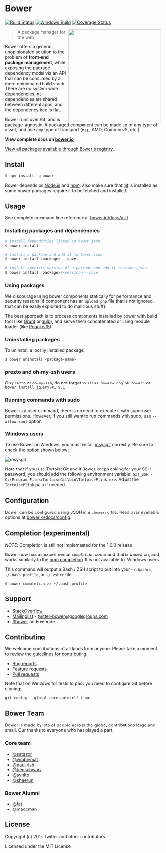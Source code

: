 # Bower

[![Build Status](https://travis-ci.org/bower/bower.svg?branch=master)](https://travis-ci.org/bower/bower) [![Windows Build](https://ci.appveyor.com/api/projects/status/jr6vfra8w84plh2g/branch/master?svg=true)](https://ci.appveyor.com/project/sheerun/bower/history) [![Coverage Status](https://img.shields.io/coveralls/bower/bower.svg)](https://coveralls.io/r/bower/bower?branch=master) 

<img align="right" height="300" src="http://bower.io/img/bower-logo.png">

> A package manager for the web

Bower offers a generic, unopinionated solution to the problem of **front-end package management**, while exposing the package dependency model via an API that can be consumed by a more opinionated build stack. There are no system wide dependencies, no dependencies are shared between different apps, and the dependency tree is flat.

Bower runs over Git, and is package-agnostic. A packaged component can be made up of any type of asset, and use any type of transport (e.g., AMD, CommonJS, etc.).

**View complete docs on [bower.io](http://bower.io)**

[View all packages available through Bower's registry](http://bower.io/search/).

## Install

```sh
$ npm install -g bower
```

Bower depends on [Node.js](http://nodejs.org/) and [npm](http://npmjs.org/). Also make sure that [git](http://git-scm.com/) is installed as some bower
packages require it to be fetched and installed.


## Usage

See complete command line reference at [bower.io/docs/api/](http://bower.io/docs/api/)

### Installing packages and dependencies

```sh
# install dependencies listed in bower.json
$ bower install

# install a package and add it to bower.json
$ bower install <package> --save

# install specific version of a package and add it to bower.json
$ bower install <package>#<version> --save
```

### Using packages

We discourage using bower components statically for performance and security reasons (if component has an `upload.php` file that is not ignored, that can be easily exploited to do malicious stuff).

The best approach is to process components installed by bower with build tool (like [Grunt](http://gruntjs.com/) or [gulp](http://gulpjs.com/)), and serve them concatenated or using module loader (like [RequireJS](http://requirejs.org/)).

### Uninstalling packages

To uninstall a locally installed package:

```sh
$ bower uninstall <package-name>
```

### prezto and oh-my-zsh users

On `prezto` or `oh-my-zsh`, do not forget to `alias bower='noglob bower'` or `bower install jquery\#1.9.1`

### Running commands with sudo

Bower is a user command, there is no need to execute it with superuser permissions.
However, if you still want to run commands with sudo, use `--allow-root` option.

### Windows users

To use Bower on Windows, you must install
[msysgit](http://msysgit.github.io/) correctly. Be sure to check the
option shown below:

![msysgit](http://f.cl.ly/items/2V2O3i1p3R2F1r2v0a12/mysgit.png)

Note that if you use TortoiseGit and if Bower keeps asking for your SSH
password, you should add the following environment variable: `GIT_SSH -
C:\Program Files\TortoiseGit\bin\TortoisePlink.exe`. Adjust the `TortoisePlink`
path if needed.

## Configuration

Bower can be configured using JSON in a `.bowerrc` file. Read over available options at [bower.io/docs/config](http://bower.io/docs/config).

## Completion (experimental)

_NOTE_: Completion is still not implemented for the 1.0.0 release

Bower now has an experimental `completion` command that is based on, and works
similarly to the [npm completion](https://npmjs.org/doc/completion.html). It is
not available for Windows users.

This command will output a Bash / ZSH script to put into your `~/.bashrc`,
`~/.bash_profile`, or `~/.zshrc` file.

```sh
$ bower completion >> ~/.bash_profile
```


## Support

* [StackOverflow](http://stackoverflow.com/questions/tagged/bower)
* [Mailinglist](http://groups.google.com/group/twitter-bower) - twitter-bower@googlegroups.com
* [\#bower](http://webchat.freenode.net/?channels=bower) on Freenode


## Contributing

We welcome contributions of all kinds from anyone. Please take a moment to
review the [guidelines for contributing](CONTRIBUTING.md).

* [Bug reports](CONTRIBUTING.md#bugs)
* [Feature requests](CONTRIBUTING.md#features)
* [Pull requests](CONTRIBUTING.md#pull-requests)


Note that on Windows for tests to pass you need to configure Git before cloning:

```
git config --global core.autocrlf input
```

## Bower Team

Bower is made by lots of people across the globe, contributions large and small. Our thanks to everyone who has played a part.

### Core team

* [@satazor](https://github.com/satazor)
* [@wibblymat](https://github.com/wibblymat)
* [@paulirish](https://github.com/paulirish)
* [@benschwarz](https://github.com/benschwarz)
* [@svnlto](https://github.com/svnlto)
* [@sheerun](https://github.com/sheerun)

### Bower Alumni

* [@fat](https://github.com/fat)
* [@maccman](https://github.com/maccman)


## License

Copyright (c) 2015 Twitter and other contributors

Licensed under the MIT License
